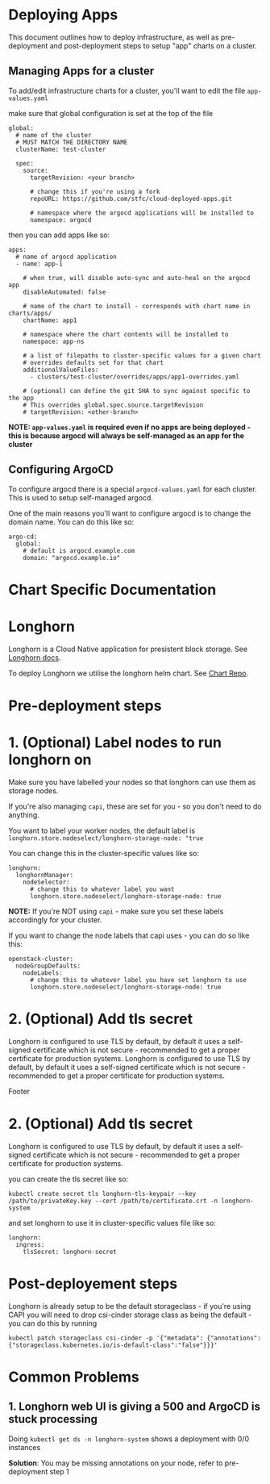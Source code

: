 # Deploying Apps

This document outlines how to deploy infrastructure, as well as pre-deployment and post-deployment steps to setup "app" charts on a cluster.

## Managing Apps for a cluster

To add/edit infrastructure charts for a cluster, you'll want to edit the file `app-values.yaml` 

make sure that global configuration is set at the top of the file

```
global:
  # name of the cluster 
  # MUST MATCH THE DIRECTORY NAME
  clusterName: test-cluster

  spec:
    source:
      targetRevision: <your branch>

      # change this if you're using a fork
      repoURL: https://github.com/stfc/cloud-deployed-apps.git 

      # namespace where the argocd applications will be installed to 
      namespace: argocd

```

then you can add apps like so:

```
apps:
  # name of argocd application
  - name: app-1

    # when true, will disable auto-sync and auto-heal on the argocd app
    disableAutomated: false

    # name of the chart to install - corresponds with chart name in charts/apps/
    chartName: app1

    # namespace where the chart contents will be installed to
    namespace: app-ns

    # a list of filepaths to cluster-specific values for a given chart
    # overrides defaults set for that chart
    additionalValueFiles: 
      - clusters/test-cluster/overrides/apps/app1-overrides.yaml

    # (optional) can define the git SHA to sync against specific to the app
    # This overrides global.spec.source.targetRevision
    # targetRevision: <other-branch>
```

**NOTE: `app-values.yaml` is required even if no apps are being deployed - this is because argocd will always be self-managed as an app for the cluster**

## Configuring ArgoCD

To configure argocd there is a special `argocd-values.yaml` for each cluster. 
This is used to setup self-managed argocd. 

One of the main reasons you'll want to configure argocd is to change the domain name. You can do this like so:

```
argo-cd:
  global: 
    # default is argocd.example.com
    domain: "argocd.example.io" 
```

# Chart Specific Documentation

# Longhorn

Longhorn is a Cloud Native application for presistent block storage.  See [Longhorn docs](https://longhorn.io/docs/latest/).

To deploy Longhorn we utilise the longhorn helm chart. See [Chart Repo](https://github.com/longhorn/longhorn/tree/master/chart).

# Pre-deployment steps

# 1. (Optional) Label nodes to run longhorn on

Make sure you have labelled your nodes so that longhorn can use them as storage nodes. 

If you're also managing `capi`, these are set for you - so you don't need to do anything.  

You want to label your worker nodes, the default label is `longhorn.store.nodeselect/longhorn-storage-node: "true`  

You can change this in the cluster-specific values like so:	

```	
longhorn:	
  longhornManager:	
    nodeSelector: 	
      # change this to whatever label you want	
      longhorn.store.nodeselect/longhorn-storage-node: true	
```	

**NOTE:** If you're NOT using `capi` - make sure you set these labels accordingly for your cluster. 	

If you want to change the node labels that capi uses - you can do so like this: 

```	
openstack-cluster:	
  nodeGroupDefaults:	
    nodeLabels:	
      # change this to whatever label you have set longhorn to use	
      longhorn.store.nodeselect/longhorn-storage-node: true
```	

# 2. (Optional) Add tls secret 	


Longhorn is configured to use TLS by default, by default it uses a self-signed certificate which is not secure - recommended to get a proper certificate for production systems.	Longhorn is configured to use TLS by default, by default it uses a self-signed certificate which is not secure - recommended to get a proper certificate for production systems.


Footer


# 2. (Optional) Add tls secret 

Longhorn is configured to use TLS by default, by default it uses a self-signed certificate which is not secure - recommended to get a proper certificate for production systems.

you can create the tls secret like so:

```
kubectl create secret tls longhorn-tls-keypair --key /path/to/privateKey.key --cert /path/to/certificate.crt -n longhorn-system
```

and set longhorn to use it in cluster-specific values file like so:
```
longhorn:
  ingress:
    tlsSecret: longhorn-secret
```


# Post-deployement steps

Longhorn is already setup to be the default storageclass - if you're using CAPI you will need to drop csi-cinder storage class as being the default - you can do this by running

```
kubectl patch storageclass csi-cinder -p '{"metadata": {"annotations":{"storageclass.kubernetes.io/is-default-class":"false"}}}'
```

# Common Problems 

## 1. Longhorn web UI is giving a 500 and ArgoCD is stuck processing

Doing `kubectl get ds -n longhorn-system` shows a deployment with 0/0 instances

**Solution**:  You may be missing annotations on your node, refer to pre-deployment step 1

